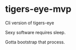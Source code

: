 # tigers-eye-mvp
Cli version of tigers-eye

Sexy software requires sleep.

Gotta bootstrap that process.
